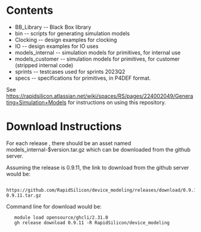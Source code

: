 # Contents


  - BB_Library -- Black Box library
  - bin -- scripts for generating simulation models
  - Clocking   -- design examples for clocking
  - IO  -- design examples for IO uses
  - models_internal -- simulation models for primitives, for internal use
  - models_customer -- simulation models for primitives, for customer (stripped internal code)
  - sprints -- testcases used for sprints 2023Q2
  - specs -- specifications for primitives, in P4DEF format.

See https://rapidsilicon.atlassian.net/wiki/spaces/RS/pages/224002049/Generating+Simulation+Models for instructions on using this repository.

# Download Instructions

For each release <version>, there should be an asset named models_internal-$version.tar.gz which can be downloaded from the github server.

Assuming the release is 0.9.11, the link to download from the github server would be:

```
   https://github.com/RapidSilicon/device_modeling/releases/download/0.9.11/models_internal-0.9.11.tar.gz
```

Command line for download would be:

```
   module load opensource/ghcli/2.31.0
   gh release download 0.9.11 -R RapidSilicon/device_modeling
```


